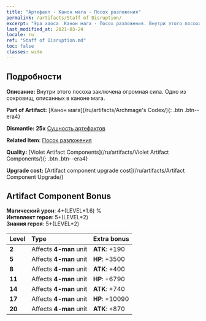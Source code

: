 ```yaml
---
title: "Артефакт - Канон мага - Посох разложения"
permalink: /artifacts/Staff of Disruption/
excerpt: "Эра хаоса  Канон мага - Посох разложения. Внутри этого посоха заключена огромная сила. Одно из сокровищ, описанных в каноне мага."
last_modified_at: 2021-03-24
locale: ru
ref: "Staff of Disruption.md"
toc: false
classes: wide
---
```




## Подробности

 **Описание:** Внутри этого посоха заключена огромная сила. Одно из сокровищ, описанных в каноне мага.

 **Part of Artifact:** [Канон мага](/ru/artifacts/Archmage's Codex/){: .btn .btn--era4}

 **Dismantle: 25x** [Сущность артефактов](/ru/Items/con_905/)

 **Related Item**: [Посох разложения](/ru/Items/art_139/)

 **Quality:** [Violet Artifact Components](/ru/artifacts/Violet Artifact Components/){: .btn .btn--era4}

 **Upgrade cost:** [Artifact component upgrade cost](/ru/artifacts/Artifact Component Upgrade/)

## Artifact Component Bonus

  **Магический урон**: 4+(LEVEL\*1.6) %<br/>**Интеллект героя**: 5+(LEVEL\*2)<br/>**Знания героя**: 5+(LEVEL\*2)

  |  Level  | Type |    Extra bonus  | 
  |:--------|:-----|:----------------| 
  | **2** | Affects **4-man** unit | **ATK**: +190 | 
  | **5** | Affects **4-man** unit | **HP**: +3500 | 
  | **8** | Affects **4-man** unit | **ATK**: +400 | 
  | **11** | Affects **4-man** unit | **HP**: +6790 | 
  | **14** | Affects **4-man** unit | **ATK**: +740 | 
  | **17** | Affects **4-man** unit | **HP**: +10090 | 
  | **20** | Affects **4-man** unit | **ATK**: +870 | 
